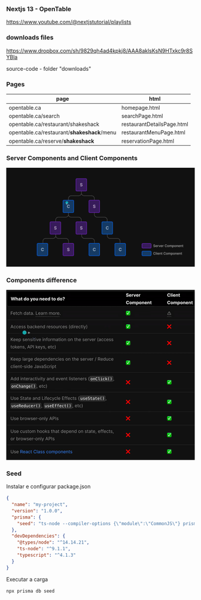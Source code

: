 ### Nextjs 13 - OpenTable

https://www.youtube.com/@nextjstutorial/playlists

### downloads files

https://www.dropbox.com/sh/9829qh4ad4kpkj8/AAA8aklsKsN9HTxkc9r8SYBla

source-code - folder "downloads"

### Pages

| page                                        | html                       |
| ------------------------------------------- | -------------------------- |
| opentable.ca                                | homepage.html              |
| opentable.ca/search                         | searchPage.html            |
| opentable.ca/restaurant/shakeshack          | restaurantDetailsPage.html |
| opentable.ca/restaurant/**shakeshack**/menu | restaurantMenuPage.html    |
| opentable.ca/reserve/**shakeshack**         | reservationPage.html       |

### Server Components and Client Components

![Server Side Components and Client Side Components](ssc_and_csc.png)

### Components difference

![Components features](components_difference.png)

### Seed

Instalar e configurar package.json

```json
{
  "name": "my-project",
  "version": "1.0.0",
  "prisma": {
    "seed": "ts-node --compiler-options {\"module\":\"CommonJS\"} prisma/seed.ts"
  },
  "devDependencies": {
    "@types/node": "^14.14.21",
    "ts-node": "^9.1.1",
    "typescript": "^4.1.3"
  }
}
```

Executar a carga

```shell
npx prisma db seed
```
